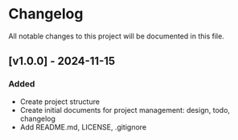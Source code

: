 # Changelog

All notable changes to this project will be documented in this file.

## [v1.0.0] - 2024-11-15

### Added

- Create project structure
- Create initial documents for project management: design, todo, changelog
- Add README.md, LICENSE, .gitignore